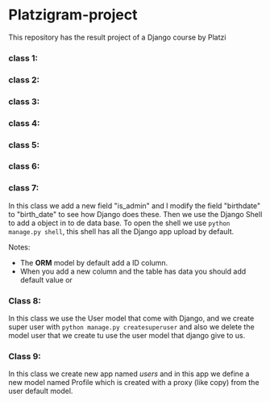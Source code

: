 # Platzigram-project
This repository has the result project of a Django course by Platzi


### class 1:
### class 2:
### class 3:
### class 4:
### class 5:
### class 6:
### class 7:
In this class we add a new field "is_admin" and I modify the field 
"birthdate" to "birth_date" to see how Django does these.
Then we use the Django Shell to add a object in to de data base. 
To open the shell we use `python manage.py shell`, this shell has 
all the Django app upload by default.

Notes:
- The **ORM** model by default add a ID column.
- When you add a new column and the table has data you should add default value or 

### Class 8:

In this class we use the User model that come with Django, and we
create super user with `python manage.py createsuperuser` and also
we delete the model user that we create tu use the user model that
django give to us.

### Class 9:

In this class we create new app named _users_ and in this app we
define a new model named Profile which is created with a proxy 
(like copy) from the user default model.